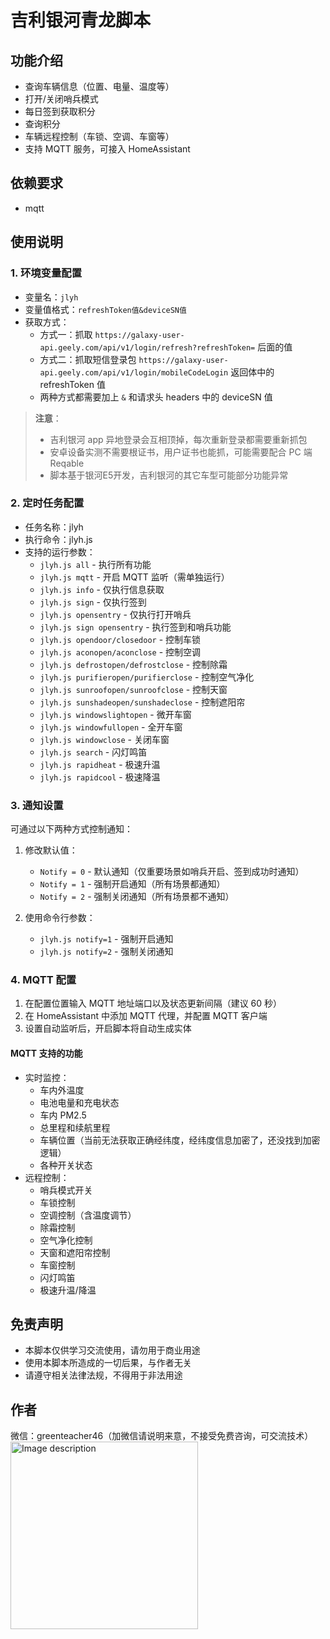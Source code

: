 # 吉利银河青龙脚本

## 功能介绍
- 查询车辆信息（位置、电量、温度等）
- 打开/关闭哨兵模式
- 每日签到获取积分
- 查询积分
- 车辆远程控制（车锁、空调、车窗等）
- 支持 MQTT 服务，可接入 HomeAssistant

## 依赖要求
- mqtt

## 使用说明

### 1. 环境变量配置
- 变量名：`jlyh`
- 变量值格式：`refreshToken值&deviceSN值`
- 获取方式：
  - 方式一：抓取 `https://galaxy-user-api.geely.com/api/v1/login/refresh?refreshToken=` 后面的值
  - 方式二：抓取短信登录包 `https://galaxy-user-api.geely.com/api/v1/login/mobileCodeLogin` 返回体中的 refreshToken 值
  - 两种方式都需要加上 `&` 和请求头 headers 中的 deviceSN 值

> **注意**：
> - 吉利银河 app 异地登录会互相顶掉，每次重新登录都需要重新抓包
> - 安卓设备实测不需要根证书，用户证书也能抓，可能需要配合 PC 端 Reqable
> - 脚本基于银河E5开发，吉利银河的其它车型可能部分功能异常

### 2. 定时任务配置
- 任务名称：jlyh
- 执行命令：jlyh.js
- 支持的运行参数：
  - `jlyh.js all` - 执行所有功能
  - `jlyh.js mqtt` - 开启 MQTT 监听（需单独运行）
  - `jlyh.js info` - 仅执行信息获取
  - `jlyh.js sign` - 仅执行签到
  - `jlyh.js opensentry` - 仅执行打开哨兵
  - `jlyh.js sign opensentry` - 执行签到和哨兵功能
  - `jlyh.js opendoor/closedoor` - 控制车锁
  - `jlyh.js aconopen/aconclose` - 控制空调
  - `jlyh.js defrostopen/defrostclose` - 控制除霜
  - `jlyh.js purifieropen/purifierclose` - 控制空气净化
  - `jlyh.js sunroofopen/sunroofclose` - 控制天窗
  - `jlyh.js sunshadeopen/sunshadeclose` - 控制遮阳帘
  - `jlyh.js windowslightopen` - 微开车窗
  - `jlyh.js windowfullopen` - 全开车窗
  - `jlyh.js windowclose` - 关闭车窗
  - `jlyh.js search` - 闪灯鸣笛
  - `jlyh.js rapidheat` - 极速升温
  - `jlyh.js rapidcool` - 极速降温

### 3. 通知设置
可通过以下两种方式控制通知：

1. 修改默认值：
   - `Notify = 0` - 默认通知（仅重要场景如哨兵开启、签到成功时通知）
   - `Notify = 1` - 强制开启通知（所有场景都通知）
   - `Notify = 2` - 强制关闭通知（所有场景都不通知）

2. 使用命令行参数：
   - `jlyh.js notify=1` - 强制开启通知
   - `jlyh.js notify=2` - 强制关闭通知

### 4. MQTT 配置
1. 在配置位置输入 MQTT 地址端口以及状态更新间隔（建议 60 秒）
2. 在 HomeAssistant 中添加 MQTT 代理，并配置 MQTT 客户端
3. 设置自动监听后，开启脚本将自动生成实体

#### MQTT 支持的功能
- 实时监控：
  - 车内外温度
  - 电池电量和充电状态
  - 车内 PM2.5
  - 总里程和续航里程
  - 车辆位置（当前无法获取正确经纬度，经纬度信息加密了，还没找到加密逻辑）
  - 各种开关状态
- 远程控制：
  - 哨兵模式开关
  - 车锁控制
  - 空调控制（含温度调节）
  - 除霜控制
  - 空气净化控制
  - 天窗和遮阳帘控制
  - 车窗控制
  - 闪灯鸣笛
  - 极速升温/降温

## 免责声明
- 本脚本仅供学习交流使用，请勿用于商业用途
- 使用本脚本所造成的一切后果，与作者无关
- 请遵守相关法律法规，不得用于非法用途

## 作者
微信：greenteacher46（加微信请说明来意，不接受免费咨询，可交流技术）
<img src="https://github.com/user-attachments/assets/5606c72d-d644-481b-96a9-479ab1d97230" alt="Image description" width="300">

